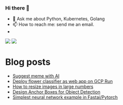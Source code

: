 ### Hi there 👋
- 💬 Ask me about Python, Kubernetes, Golang
- 📫 How to reach me: send me an email.
- 
<!--
**nik-hil/nik-hil** is a ✨ _special_ ✨ repository because its `README.md` (this file) appears on your GitHub profile.

Here are some ideas to get you started:

- 🔭 I’m currently working on ...
- 🌱 I’m currently learning ...
- 👯 I’m looking to collaborate on ...
- 🤔 I’m looking for help with ...
- 💬 Ask me about ...
- 📫 How to reach me: ...
- 😄 Pronouns: ...
- ⚡ Fun fact: ...
-->

![](https://hit.yhype.me/github/profile?user_id=5484965)
![](https://komarev.com/ghpvc/?username=nik-hil&color=green)

# Blog posts
<!-- BLOG-POST-LIST:START -->
- [Suggest meme with AI](https://nik-hil.github.io/2022/06/02/startup-ideas-1.html)
- [Deploy flower classifier as web app on GCP Run](https://nik-hil.github.io/2020/05/04/Deploy-flower-classifier-as-web-app-on-GCP-Run.html)
- [How to resize images in large numbers](https://nik-hil.github.io/2019/08/02/how-to-resize-image-in-large-numbers.html)
- [Design Anchor Boxes for Object Detection](https://nik-hil.github.io/2019/06/29/Design-Anchor-Boxes-for-Object-Detection.html)
- [Simplest neural network example in Fastai/Pytorch](https://nik-hil.github.io/2019/05/25/Simple-neural-network-example.html)
<!-- BLOG-POST-LIST:END --


